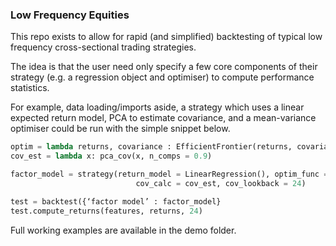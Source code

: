 ### Low Frequency Equities

This repo exists to allow for rapid (and simplified) backtesting of typical low frequency cross-sectional trading strategies.

The idea is that the user need only specify a few core components of their strategy (e.g. a regression object and optimiser) to compute performance statistics.

For example, data loading/imports aside, a strategy which uses a linear expected return model, PCA to estimate covariance, and a mean-variance optimiser could be run with the simple snippet below.

```python
optim = lambda returns, covariance : EfficientFrontier(returns, covariance).efficient_risk(target_volatility = 0.1)
cov_est = lambda x: pca_cov(x, n_comps = 0.9)

factor_model = strategy(return_model = LinearRegression(), optim_func = optim, use_factor_risk = False, 
                            cov_calc = cov_est, cov_lookback = 24)

test = backtest({‘factor model’ : factor_model}
test.compute_returns(features, returns, 24)
```

Full working examples are available in the demo folder.